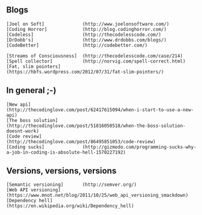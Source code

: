 
## Blogs
    [Joel on Soft]              (http://www.joelonsoftware.com/)
    [Coding Horror]             (http://blog.codinghorror.com/)
    [Codeless]                  (http://thecodelesscode.com/)
    [DrDobb's]                  (http://www.drdobbs.com/blogs/)
    [CodeBetter]                (http://codebetter.com/)

    [Streams of Consciousness]  (http://thecodelesscode.com/case/214)
    [Spell collector]           (http://norvig.com/spell-correct.html)
    [Fat, slim pointers]        (https://hbfs.wordpress.com/2012/07/31/fat-slim-pointers/)

## In general ;-)

    [New api]                   (http://thecodinglove.com/post/62417615094/when-i-start-to-use-a-new-api)
    [The boss solution]         (http://thecodinglove.com/post/51816050518/when-the-boss-solution-doesnt-work)
    [Code review]               (http://thecodinglove.com/post/86495851053/code-review)
    [Coding sucks]              (http://gizmodo.com/programming-sucks-why-a-job-in-coding-is-absolute-hell-1570227192)


## Versions, versions, versions

    [Semantic versioning]       (http://semver.org/)
    [Web API versioning]        (https://www.mnot.net/blog/2011/10/25/web_api_versioning_smackdown)
    [Dependency hell]           (https://en.wikipedia.org/wiki/Dependency_hell)

